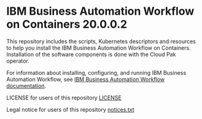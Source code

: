 # IBM Business Automation Workflow on Containers 20.0.0.2
This repository includes the scripts, Kubernetes descriptors and resources to help you install the IBM Business Automation Workflow on Containers. Installation of the software components is done with the Cloud Pak operator. 

For information about installing, configuring, and running IBM Business Automation Workflow, see  [IBM Business Automation Workflow documentation](https://www.ibm.com/support/knowledgecenter/en/SS8JB4_20.x/com.ibm.wbpm.workflow.main.doc/kc-homepage-workflow.html).

LICENSE for users of this repository [LICENSE](LICENSE)

Legal notice for users of this repository [notices.txt](notices.txt)



